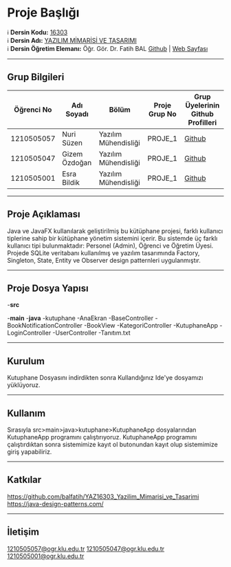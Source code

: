 # Proje Başlığı

:information_source: **Dersin Kodu:** [16303](https://ebp.klu.edu.tr/Ders/dersDetay/YAZ16303/716026/tr)  
:information_source: **Dersin Adı:** [YAZILIM MİMARİSİ VE TASARIMI](https://ebp.klu.edu.tr/Ders/dersDetay/YAZ16303/716026/tr)  
:information_source: **Dersin Öğretim Elemanı:** Öğr. Gör. Dr. Fatih BAL  [Github](https://github.com/balfatih)   |    [Web Sayfası](https://balfatih.github.io/)
   
---

## Grup Bilgileri

| Öğrenci No | Adı Soyadı        | Bölüm          		   | Proje Grup No | Grup Üyelerinin Github Profilleri             |
|------------|-------------------|-----------------------|---------------|-----------------------------------------------|
| 1210505057 | Nuri Süzen		   | Yazılım Mühendisliği  | PROJE_1       | [Github](https://github.com/zenheri)          |
| 1210505047 | Gizem Özdoğan     | Yazılım Mühendisliği  | PROJE_1       | [Github](https://github.com/gizemozdogan)     |
| 1210505001 | Esra Bildik       | Yazılım Mühendisliği  | PROJE_1       | [Github](https://github.com/esrabildikk)      |

---

## Proje Açıklaması

Java ve JavaFX kullanılarak geliştirilmiş bu kütüphane projesi, farklı kullanıcı tiplerine sahip bir kütüphane yönetim sistemini içerir. Bu sistemde üç farklı kullanıcı tipi bulunmaktadır: Personel (Admin), Öğrenci ve Öğretim Üyesi. Projede SQLite veritabanı kullanılmış ve yazılım tasarımında Factory, Singleton, State, Entity ve Observer design patternleri uygulanmıştır.

---

## Proje Dosya Yapısı


-**src**

   -**main**
      -**java**
         -kutuphane
            -AnaEkran
            -BaseController
            -BookNotificationController
            -BookView
            -KategoriController
            -KutuphaneApp
            -LoginController
            -UserController
-Tanıtım.txt



---

## Kurulum

Kutuphane Dosyasını indirdikten sonra Kullandığınız Ide'ye dosyamızı yüklüyoruz.


---

## Kullanım

Sırasıyla src>main>java>kutuphane>KutuphaneApp dosyalarından KutuphaneApp programını çalıştırıyoruz.
KutuphaneApp programını çalıştırdıktan sonra sistemimize kayıt ol butonundan kayıt olup sistemimize giriş yapabiliriz.

---

## Katkılar

https://github.com/balfatih/YAZ16303_Yazilim_Mimarisi_ve_Tasarimi
https://java-design-patterns.com/


---

## İletişim

1210505057@ogr.klu.edu.tr
1210505047@ogr.klu.edu.tr
1210505001@ogr.klu.edu.tr
